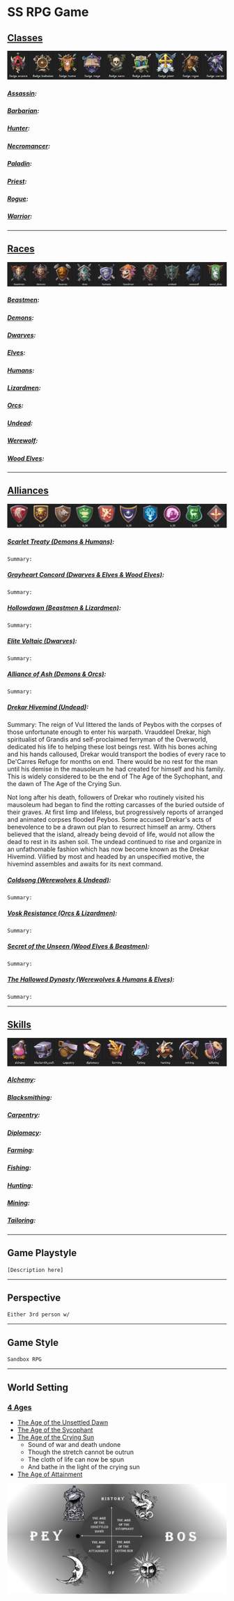 # SS RPG Game

## [Classes](Classes/ClassInfo.md)
![Classes](Images/Classes.png)

##### [Assassin](Classes/Assassin.md):
##### [Barbarian](Classes/Barbarian.md):
##### [Hunter](Classes/Hunter.md):
##### [Necromancer](Classes/Necromancer.md):
##### [Paladin](Classes/Paladin.md):
##### [Priest](Classes/Priest.md):
##### [Rogue](Classes/Rogue.md):
##### [Warrior](Classes/Warrior.md):
---
## [Races](Races/RaceInfo.md)
![Races](Images/Races.png)

##### [Beastmen](Races/Beastmen.md):
##### [Demons](Races/Demons.md):
##### [Dwarves](Races/Dwarves.md):
##### [Elves](Races/Elves.md):
##### [Humans](Races/Humans.md):
##### [Lizardmen](Races/Lizardmen.md):
##### [Orcs](Races/Orcs.md):
##### [Undead](Races/Undead.md):
##### [Werewolf](Races/Werewolf.md):
##### [Wood Elves](Races/WoodElves.md):
---
## [Alliances](Alliances/AllianceInfo.md)
![Alliances](Images/Alliances.png)

##### [Scarlet Treaty (Demons & Humans)](Alliances/Scarlet_Treaty.md):
    Summary:
##### [Grayheart Concord (Dwarves & Elves & Wood Elves)](Alliances/GH_Concord.md):
    Summary:
##### [Hollowdawn (Beastmen & Lizardmen)](Alliances/Hollowdawn.md):
    Summary:
##### [Elite Voltaic (Dwarves)](Alliances/Elite_Voltaic.md):
    Summary:
##### [Alliance of Ash (Demons & Orcs)](Alliances/AoA.md):
    Summary:
##### [Drekar Hivemind (Undead)](Alliances/Drekar.md):
Summary: The reign of Vul littered the lands of Peybos with the corpses of those
unfortunate enough to enter his warpath. Vrauddeel Drekar, high spiritualist of
Grandis and self-proclaimed ferryman of the Overworld, dedicated his life to 
helping these lost beings rest. With his bones aching and his hands calloused, 
Drekar would transport the bodies of every race to De'Carres Refuge for months on 
end. There would be no rest for the man until his demise in the mausoleum he had 
created for himself and his family. This is widely considered to be the end of The 
Age of the Sychophant, and the dawn of The Age of the Crying Sun.

Not long after his death, followers of Drekar who routinely visited his mausoleum 
had began to find the rotting carcasses of the buried outside of their graves. At 
first limp and lifeless, but progressively reports of arranged and animated corpses 
flooded Peybos. Some accused Drekar's acts of benevolence to be a drawn out plan to 
resurrect himself an army. Others believed that the island, already being devoid of 
life, would not allow the dead to rest in its ashen soil. The undead continued to 
rise and organize in an unfathomable fashion which has now become known as the 
Drekar Hivemind. Vilified by most and headed by an unspecified motive, the hivemind 
assembles and awaits for its next command.

##### [Coldsong (Werewolves & Undead)](Alliances/Coldsong.md):
    Summary:
##### [Vosk Resistance (Orcs & Lizardmen)](Alliances/Vosk.md):
    Summary:
##### [Secret of the Unseen (Wood Elves & Beastmen)](Alliances/Secret_Unseen.md):
    Summary: 
##### [The Hallowed Dynasty (Werewolves & Humans & Elves)](Alliances/Hallowed_Dynasty.md):
    Summary:
---
## [Skills](Skills/SkillsInfo.md)
![Skills](Images/Skills.png)

##### [Alchemy](Skills/Alchemy.md): 
##### [Blacksmithing](Skills/Blacksmithing.md): 
##### [Carpentry](Skills/Carpentry.md): 
##### [Diplomacy](Skills/Diplomacy.md): 
##### [Farming](Skills/Farming.md): 
##### [Fishing](Skills/Fishing.md): 
##### [Hunting](Skills/Hunting.md): 
##### [Mining](Skills/Mining.md): 
##### [Tailoring](Skills/Tailoring.md): 
---
## Game Playstyle
    [Description here]
---
## Perspective
    Either 3rd person w/
---
## Game Style
    Sandbox RPG
---
## World Setting
### [4 Ages](Ages/AgeInfo.md)
- [The Age of the Unsettled Dawn](Ages/UnsettledDawn.md)
- [The Age of the Sycophant](Ages/Sycophant.md)
- [The Age of the Crying Sun](Ages/CryingSun.md)
    * Sound of war and death undone
    * Though the stretch cannot be outrun
    * The cloth of life can now be spun
    * And bathe in the light of the crying sun
- [The Age of Attainment](Ages/Attainment.md)

![Ages](Images/History.png)